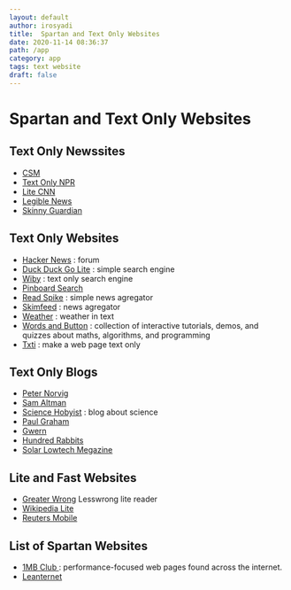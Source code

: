 ```yaml
---
layout: default
author: irosyadi
title:  Spartan and Text Only Websites
date: 2020-11-14 08:36:37
path: /app
category: app
tags: text website
draft: false
---
```


# Spartan and Text Only Websites


## Text Only Newssites
- [CSM](https://www.csmonitor.com/layout/set/text/textedition)
- [Text Only NPR](https://text.npr.org/)
- [Lite CNN](http://lite.cnn.com/en)
- [Legible News](https://legiblenews.com/)
- [Skinny Guardian](https://www.skinnyguardian.xyz/)

## Text Only Websites
- [Hacker News](https://news.ycombinator.com/news) : forum
- [Duck Duck Go Lite](https://duckduckgo.com/lite/) : simple search engine
- [Wiby](https://wiby.me/) : text only search engine
- [Pinboard Search](https://pinboard.in/search/)
- [Read Spike](https://readspike.com/) : simple news agregator
- [Skimfeed](https://skimfeed.com/) : news agregator
- [Weather](http://wttr.in/) : weather in text
- [Words and Button](http://wordsandbuttons.online/) : collection of interactive tutorials, demos, and quizzes about maths, algorithms, and programming
- [Txti](http://txti.es/) : make a web page text only

## Text Only Blogs
- [Peter Norvig](http://norvig.com/)
- [Sam Altman](https://blog.samaltman.com/)
- [Science Hobyist](http://amasci.com/) : blog about science
- [Paul Graham](http://paulgraham.com/articles.html)
- [Gwern](https://www.gwern.net/)
- [Hundred Rabbits](https://100r.co/site/home.html)
- [Solar Lowtech Megazine](https://solar.lowtechmagazine.com/)

## Lite and Fast Websites
- [Greater Wrong](https://www.greaterwrong.com/) Lesswrong lite reader
- [Wikipedia Lite](https://en.m.wikipedia.org/wiki/Main_Page)
- [Reuters Mobile](https://mobile.reuters.com/)

## List of Spartan Websites
- [1MB Club ](https://1mb.club/) : performance-focused web pages found across the internet.
- [Leanternet](https://www.leanternet.com/)
